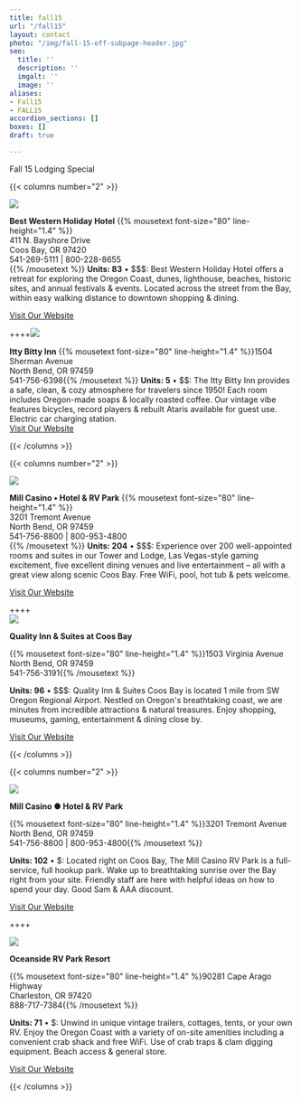 ```yaml
---
title: fall15
url: "/fall15"
layout: contact
photo: "/img/fall-15-off-subpage-header.jpg"
seo:
  title: ''
  description: ''
  imgalt: ''
  image: ''
aliases:
- Fall15
- FALL15
accordion_sections: []
boxes: []
draft: true

---
```

Fall 15 Lodging Special

{{< columns number="2" >}}

![](/img/New-Best-Western-exterior.jpg)

**Best Western Holiday Hotel**
{{% mousetext font-size="80" line-height="1.4" %}}  
411 N. Bayshore Drive  
Coos Bay, OR 97420  
541-269-5111 | 800-228-8655  
{{% /mousetext %}}
**Units: 83** • $$$: Best Western Holiday Hotel offers a retreat for exploring the Oregon Coast, dunes, lighthouse, beaches, historic sites, and annual festivals & events. Located across the street from the Bay, within easy walking distance to downtown shopping & dining.

[Visit Our Website](https://www.bestwestern.com/en_US.html)

\++++![](/img/Itty-Bitty.jpg)

**Itty Bitty Inn**
{{% mousetext font-size="80" line-height="1.4" %}}1504 Sherman Avenue  
North Bend, OR 97459  
541-756-6398{{% /mousetext %}}
**Units: 5** • $$: The Itty Bitty Inn provides a safe, clean, & cozy atmosphere for travelers since 1950! Each room includes Oregon-made soaps & locally roasted coffee. Our vintage vibe features bicycles, record players & rebuilt Ataris available for guest use. Electric car charging station.  
[Visit Our Website](https://www.ittybittyinn.com/)

{{< /columns >}}

{{< columns number="2" >}}

![](/img/Mill-hotelfront-cement-fixed.jpg)

**Mill Casino • Hotel & RV Park**
{{% mousetext font-size="80" line-height="1.4" %}}  
3201 Tremont Avenue  
North Bend, OR 97459  
541-756-8800 | 800-953-4800  
{{% /mousetext %}}
**Units: 204** • $$$: Experience over 200 well-appointed rooms and suites in our Tower and Lodge, Las Vegas-style gaming excitement, five excellent dining venues and live entertainment – all with a great view along scenic Coos Bay. Free WiFi, pool, hot tub & pets welcome.

[Visit Our Website](https://www.themillcasino.com)

\++++  
![](/img/quality-inn-and-suites.jpg)

**Quality Inn & Suites at Coos Bay**

{{% mousetext font-size="80" line-height="1.4" %}}1503 Virginia Avenue  
North Bend, OR 97459  
541-756-3191{{% /mousetext %}}

**Units: 96** • $$$: Quality Inn & Suites Coos Bay is located 1 mile from SW Oregon Regional Airport. Nestled on Oregon's breathtaking coast, we are minutes from incredible attractions & natural treasures. Enjoy shopping, museums, gaming, entertainment & dining close by.

[Visit Our Website]()

{{< /columns >}}

{{< columns number="2" >}}

![](/img/Mill-RV-overhead-1944.jpg)

**Mill Casino ● Hotel & RV Park**

{{% mousetext font-size="80" line-height="1.4" %}}3201 Tremont Avenue  
North Bend, OR 97459  
541-756-8800 | 800-953-4800{{% /mousetext %}}

**Units: 102** • $: Located right on Coos Bay, The Mill Casino RV Park is a full-service, full hookup park. Wake up to breathtaking sunrise over the Bay right from your site. Friendly staff are here with helpful ideas on how to spend your day. Good Sam & AAA discount.

[Visit Our Website](https://www.themillcasino.com)

\++++

![](/img/Oceanside-RV-camp.jpg)

**Oceanside RV Park Resort**

{{% mousetext font-size="80" line-height="1.4" %}90281 Cape Arago Highway  
Charleston, OR 97420  
888-717-7384{{% /mousetext %}}

**Units: 71** • $: Unwind in unique vintage trailers, cottages, tents, or your own RV. Enjoy the Oregon Coast with a variety of on-site amenities including a convenient crab shack and free WiFi. Use of crab traps & clam digging equipment. Beach access & general store.

[Visit Our Website](https://www.sunrvresorts.com/resorts/the-northwest/oregon/oceanside-rv-resort)

{{< /columns >}}